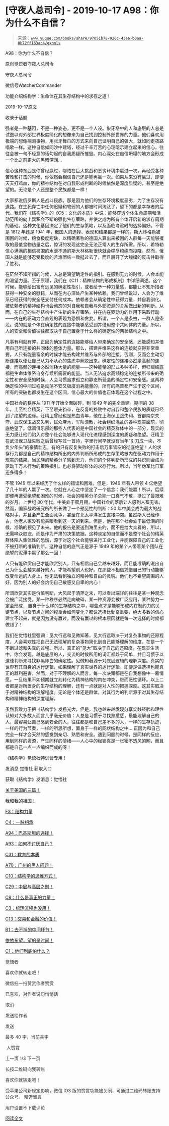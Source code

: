 # [守夜人总司令] - 2019-10-17 A98：你为什么不自信？

> 来源：[`www.yuque.com/books/share/97051b78-926c-43e6-b0aa-0b72ff163ac4/gxhnls`](https://www.yuque.com/books/share/97051b78-926c-43e6-b0aa-0b72ff163ac4/gxhnls)



A98：你为什么不自信？ 

原创觉悟者守夜人总司令 

守夜人总司令 

微信号WatcherCommander 

功能介绍结构学：生命体在其生存结构中的求存之道！ 

2019-10-17[原文](https://mp.weixin.qq.com/s?__biz=MzAxNDk1NjI2Mw==&mid=2247484811&idx=1&sn=5379351152a197a16f2cda06c51bb202&chksm=9b8a2603acfdaf1580922f45a5b2243760fadf2380ec7988a57da826d9fe8d3688db9b7d23f7&scene=27#wechat_redirect&cpage=315) 

收录于话题 

强者是一种基因，不是一种姿态，更不是一个人设。象牙塔中的人和底层的人总是试图以对外部世界极度简化的想像来为自己找到控制外部世界的力量。他们喜欢用极端的想像揣测事物，用张牙舞爪的方式来向自己证明自己的强大，就如同走夜路唱歌一样。这种自信如同沙中建塔，经过千辛万苦的心理暗示建立起来的信心，往往会被一句不经意的话勾起的自我质疑所摧毁。内心深处在自信坍塌的地方会形成一个比之前更大的黑暗深渊… 

信心这种东西是你曾经赢过，哪怕在巨大挑战和恶劣环境中赢过一次，再经受各种苦难和打击的时候，你依然会相信自己还是能再赢一次。如果从来没有赢过，即便天天打鸡血，你的精神结构在对自我形成判断的时候依然是深度质疑的，甚至是绝望的。无论是个人还是整个民族都是一样！ 

大家都说俄罗斯人是战斗民族。那是因为他们的生存环境极度恶劣，为了生存没有退路。在生死存亡中任何迟疑和软弱的人都被时间淘汰了，留下的都是幸存者的后代。我们在《结构学》的《C5：文化的本质》中说：能够穿透个体生命周期和活动范围的向上累积会不断的强化生存策略，并使之成为所有个体开启新的求存周期的基础。这种文化基因决定了他们的生存策略，以及面临考验时的选择偏好。不管是 1812 年还是 1941 年，俄国人的选择、表现和结果都是一样的。斯大林格勒被围困的时候，粮食极度短缺，以精确著称的德国人算出来被困的人群每一天能够攫取的最低食物热量之后，惊讶的发现这完全无法正常人的生存所需。所以，希特勒信心满满的相信被围的水泄不通的斯大林格勒很快就会弹尽粮绝而投降。然而，俄国人就是能够忍受极度的苦难团结一致挺过去了，而且展开了大规模的反击并取得了胜利。 

在茫然不知所措的时候，人总是渴望确定性的指引。在感到无力的时候，人会本能的渴望力量。至于原理，我们在《C11：精神结构的形成机制》中详细阐述。这个时候，能够给出富有远见的确定性指引，或者给予一种力量感，都能让不知所措者获得一种安全的慰籍，从而在内心深处产生某种依赖。我们曾经说过，人会为了维系已经获得的安全感支付任何成本。依赖者会从确定性中获得力量，并自我驯化。被依赖者的精神结构也会动态的对自我和自我与外部资源的关系做出新的判断。从而，在自己的生存结构中产生新的生存策略，并在内在驱动力的作用下采取行动——内在的驱动力会直观的表现为恐惧和贪婪。所谓，一个人是条虫，一群人是条龙。说的就是个体在确定性的连接中能够感受到并借用整个共同体的力量。所以，人的安全和价值往往都取决于自己置身于什么样的确定性的网状结构之中。 

凡事有利就有弊，正因为确定性的连接能够给人带来确定的安全感，还能感知并借用自己所连接的共同体的整体力量。那么，搭建并维系这样的连接就变得非常重要。人只有能量富余的时候才能去构建并维系与外部的连接，否则，反而会主动切断连接以便让自己从力不从心的焦虑中解脱出来。确定性的连接必然是高频的连接，而高频的连接必然消耗大量的能量——这种能量的形式多种多样，但归根结底都是生命体维系自身存续所需要的能量。当人无法追求高频稳定的连接所带来的确定性和安全感的时候，人会习惯追求孤立和静态所营造的确定性和安全感。这两种确定性的中间过程是动荡不安又极度消耗能量的，所有的痛苦都产生于这个区间，所有的突破也都发生在这个区间，信心最大的价值也正体现在这个过程之中。 

中国社会的秩序从 1911 年开始全面破碎，到 1949 年的完全重建。期间的 38 年，上至社会精英，下至贩夫驺卒，在反复的挫败中对自我和整个民族的质疑已经到了绝望的边缘。汪精卫曾经也是热血青年，他在上海保卫战失利、首都南京失守、武汉保卫战又失利，民众麻木，军队溃散，社会组织混乱的各种现实面前，彻底绝望了。低调俱乐部的那些人代表的是中国社会的精英群体中的一部分，现实的无力感让他们陷入对整个社会能够进入现代化进程感到深度的质疑和绝望。汪精卫在武汉保卫战失败之后曾经写过一首诗，字里行间早就没有当年“引刀成一块，不负少年头”的豪情壮志，有的只有反复失败的打击后万事皆空的彻底绝望！人的求存行为都是自己的精神结构所出的内外判断所形成的生存策略被内在驱动力作用于现实的结果。当民族的精英分子感到无力，他们的个体判断所形成的共识则会成为驱动千万人行为的策略指引。也必将驱动群体的求存行为。所以，当年伪军比日军还多得多！ 

不管 1949 年以来经历了什么样的错误和困难，但是，1949 年有人带领 4 亿绝望了几十年的人赢了一次。它就在人心之中坚定了一个信念：我们能赢！所以，后续即便再遭受绝望和困难的时候，社会的精英分子总能一口真气不散，挺过了最艰难的岁月。上世纪 80 年代，中美处于蜜月期，中国社会的落后让人感到人畜无害。然而，国家战略研究所的所长做了一个预见性的判断：50 年中美会成为最大的战略对手，并且会产生全面竞争，甚至在北太平洋发生直接冲突。虽然斯人已经作古，他老人家没有能亲眼看到这一天的到来。但是，他在那个社会处于最低潮的时候，准确的预见了未来。他的报告是要送到海里去的，而不是给大众看的，所以，无需哗众取宠，而是作为严肃的决策依据。这种淡定的自信而不是整个社会的精英群体陷入集体性的恐慌，源于对这个社会能够进行工业化，并能保障自己的工业化不被打断的准确判断。这种自信的底气正是源于 1949 年的某个人带着某个团队在绝望的泥潭中赢了那么一回！ 

人只有能欣赏自己才能欣赏别人，只有相信自己会越来越好，而且能准确的说出自己为什么会越来越好的人，才能希望别人也好。在那些不相信凭借自己的行动能够改变命运的人身上，你无法看到独立的精神和自由的灵魂。他们也不希望周围的人好，因为别人的好会灼伤自己敏感又自卑的内心！ 

所谓欣赏其实是价值判断，大风起于清萍之末，可以看出端详的往往是某一种观念会被广泛接受，某一种秩序必然走向破碎，某一种资源会被广泛应用，某种势力一定会形成… 置身于什么样的生存结构之中，哪些点才是能够形成内在制约力的关键节点，以及节点之间的权重会如何变化？都说选择比勤奋重要，绝大多数的信心建立不起来，就是因为没有赢过，而没有赢过的根本原因就是每一次选择的时候都做错了！ 

我们在觉悟社里强调：见大行远和见微知著，见大行远取决于对复杂事物的还原程度，人会喜欢性把自己无法理解的复杂事物简化到自己能够理解的维度，在是一个不断过滤和失真的过程。所以，真正的"见大"取决于自己的还原度。在现实生活中，你会发现，越是底层的人，交流的时候所用的词汇都趋于简单，并且习惯于以道德判断来寻找非黑即白的确定性。见微知著源于对底层逻辑的理解深度。真实的世界有其自身的运行逻辑，如果理解了真实世界的运行逻辑，即便是做选择也能真正的趋利避害，然而，对于不理解的人而言，每一次决策都是在自我想像中一厢情愿。一旦结果不如预期就立刻转化为精神结构的内在冲突，继而恶性循环。以上二者都是对所置身的生存结构的理解，还有一点就是对人性的把握深度。这其实取决于对精神结构的理解程度。无论是个体还是群体，对其行为的判断源于对其生存结构和精神结构的深度理解。 

虽然我致力于把《结构学》发扬光大，但是，我也越来越发现分享实践经验和理性认知对大多数人而言几乎毫无价值：人总是习惯于寻找熟悉感，最能理解自己的人，最容易让自己感到安全的人，往往都是和自己差不多的人，一样的生存轨迹，一样的行为节奏，一样的所思所想，置身于一样的网状结构之中… 正因为和自己完全一样才会天然的感觉到亲切、熟悉和安全。遇到问题的时候，是同样的反应，用到同样的资源，产生同样的情绪——人心中的枷锁真是一张密不透风的网，而且都是自己一点一点编织而成的呀！ 

《结构学》觉悟社特训营专用！ 

发消息 觉悟社 获取入口 

获取《结构学》发消息：觉悟社  

<ne-card data-card-name="image" data-card-type="inline" id="v22zZ" data-event-boundary="card" style="color: rgb(51, 51, 51);">

[关于美国的三篇！](http://mp.weixin.qq.com/s?__biz=MzIzMDYwOTM0Mg==&mid=2247484082&idx=1&sn=7f0efdc740505aeff41af3593c2c07d2&chksm=e8b19a63dfc613757721204eef321ddcad7ddc01dfc2076db117c37c0b37d75438f2e405c830&scene=21#wechat_redirect) 

[我和我的祖国！](http://mp.weixin.qq.com/s?__biz=MzAxNDk1NjI2Mw==&mid=2247484780&idx=1&sn=33e8bfb190e90c56af8c38f2cd47c710&chksm=9b8a26e4acfdaff2ae4b862c43cf9b84580d6be6b181605848570b920d8803f24598abb6796e&scene=21#wechat_redirect) 

[F3：结构力量](http://mp.weixin.qq.com/s?__biz=MzIzMDYwOTM0Mg==&mid=2247483942&idx=1&sn=53a6cd726a0ea5e93ef015690fa25d3b&chksm=e8b19af7dfc613e1f5509b8cebb677a6aa963a98b47438c54e89a8979374e794372cb1f0fe84&scene=21#wechat_redirect) 

[C4：一脉相承](http://mp.weixin.qq.com/s?__biz=MzIzMDYwOTM0Mg==&mid=2247483817&idx=1&sn=148231160af839d229a08a0615554624&chksm=e8b19978dfc6106e2404be564219be3cda1fac1eff3cabbc478865ef43edd2fa3d7cefd7197a&scene=21#wechat_redirect) 

[A94：巴基斯坦的选择！](http://mp.weixin.qq.com/s?__biz=MzAxNDk1NjI2Mw==&mid=2247484787&idx=1&sn=1e88f66866554dbb73e4fd4d7947be0d&chksm=9b8a26fbacfdafed9d52a547f2f4608ef001fa2b6a07ec62bb06c5df56b23b6bca3d7b26b6cf&scene=21#wechat_redirect) 

[A93：如何不讨厌自己？](http://mp.weixin.qq.com/s?__biz=MzAxNDk1NjI2Mw==&mid=2247484783&idx=1&sn=08bb06c4b322311a9d08a0d67077b6ac&chksm=9b8a26e7acfdaff1fb664e30d3365b7405692c4c7e53b41d078052fcbd87faf8de05c04346ce&scene=21#wechat_redirect) 

[C31：教育的本质](http://mp.weixin.qq.com/s?__biz=MzIzMDYwOTM0Mg==&mid=2247484065&idx=1&sn=5712ab8593e2fe3f2194198772df9f53&chksm=e8b19a70dfc61366ea328bb0307ef7528f0491621384336a88396a15d0561d8c896a476818e5&scene=21#wechat_redirect) 

[A70：广州的黑人问题！](http://mp.weixin.qq.com/s?__biz=MzIzMDYwOTM0Mg==&mid=2247484073&idx=1&sn=3ffde794629bfd65117e0f4f589cc7fe&chksm=e8b19a78dfc6136e940b88d2e15d6e62b5fd657d5daa5182e9cdc73255788b995629b0c192f6&scene=21#wechat_redirect) 

[C10：结构学的思维方式！](http://mp.weixin.qq.com/s?__biz=MzIzMDYwOTM0Mg==&mid=2247484038&idx=1&sn=b4c75b6e0c6b063ea101552cff62c4e1&chksm=e8b19a57dfc6134135c6a9410249f5ce263b10a27765a2ee840d1af9edbac7ccc019de42346c&scene=21#wechat_redirect) 

[C29：中层与高层之别！](http://mp.weixin.qq.com/s?__biz=MzIzMDYwOTM0Mg==&mid=2247484061&idx=1&sn=6b5effaceec4ccea129b0b2c0ff9eb94&chksm=e8b19a4cdfc6135a82d4a79c2245a8efb5cea97135ffeef76afcdb0f1d23fc37408270b77ac3&scene=21#wechat_redirect) 

[C8：什么是真正的力量！](http://mp.weixin.qq.com/s?__biz=MzIzMDYwOTM0Mg==&mid=2247483956&idx=1&sn=ccfa41292bc8b3a7d6c9b16106d38381&chksm=e8b19ae5dfc613f3c10d19d1f54ba5b829b60095e2d5d0c92f73406030ecbedb86e051440415&scene=21#wechat_redirect) 

[C3：梳理流程也没用！](http://mp.weixin.qq.com/s?__biz=MzIzMDYwOTM0Mg==&mid=2247483907&idx=1&sn=ed20e6b2879cf0ab566b38d154624dd2&chksm=e8b19ad2dfc613c433f3acc307ce234a8550183c9b3a6629fda352b8178519c9f6b4e7ea8ff2&scene=21#wechat_redirect) 

[C13：交易和金融的价值！](http://mp.weixin.qq.com/s?__biz=MzIzMDYwOTM0Mg==&mid=2247483930&idx=1&sn=ae65c47055e5a1bf799a5313d32053d3&chksm=e8b19acbdfc613ddcbff8490bf7d7ff6c7afbd985bbf3d6ef051e8f397e179061dc7edbe5fc1&scene=21#wechat_redirect) 

[B1：去不掉的中间环节！](http://mp.weixin.qq.com/s?__biz=MzIzMDYwOTM0Mg==&mid=2247483903&idx=1&sn=e8a21cb816d6a27d869f81463805a208&chksm=e8b1992edfc610380f54d91f9acc9844820c77ce8a5bcedb4f36372c406647f45fd2514a6a77&scene=21#wechat_redirect) 

[依依东望，望的是时间！](http://mp.weixin.qq.com/s?__biz=MzIzMDYwOTM0Mg==&mid=2247483860&idx=1&sn=b5b01ae82ff764ce2806251e3f2a809f&chksm=e8b19905dfc61013607735eb7782299c9a4d7a39a8b15a7b46182ef20eda3ffe9f6ed6337e1f&scene=21#wechat_redirect) 

[C1：他们到底怕什么？](http://mp.weixin.qq.com/s?__biz=MzIzMDYwOTM0Mg==&mid=2247483830&idx=1&sn=b49870ee1ebbd5397ad409346c93b630&chksm=e8b19967dfc61071fc4a913312b8e255008adb24a32c745465d3da59e45465a9fdc0aa36bd8e&scene=21#wechat_redirect) 

觉悟者 

喜欢你就转走吧！ 

微信扫一扫赞赏作者赞赏 

已喜欢，对作者说句悄悄话 

取消 

发送给作者 

发送 

最多 40 字，当前共字 

 人赞赏 

上一页 1/3 下一页 

长按二维码向我转账 

喜欢你就转走吧！ 

受苹果公司新规定影响，微信 iOS 版的赞赏功能被关闭，可通过二维码转账支持公众号。 <ne-h3 id="Nj5Ni" data-lake-id="Nj5Ni"><ne-heading-ext><ne-heading-anchor></ne-heading-anchor><ne-heading-fold></ne-heading-fold></ne-heading-ext><ne-heading-content>精选留言</ne-heading-content></ne-h3> 

用户设置不下载评论 

[阅读全文](https://t.zsxq.com/Uj23bqJ)</ne-card>